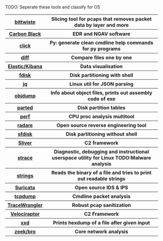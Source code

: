 TODO: Seperate these tools and classify for OS
<table>
    <tbody align=center>
        <tr>
            <th><a href="https://manpages.ubuntu.com/manpages/focal/man1/bittwiste.1.html">bittwiste</a></th>
            <th>Slicing tool for pcaps that removes packet data by layer and more</th>
        </tr>
        <tr>
            <th><a href="https://www.dell.com/support/kbdoc/en-ca/000126090/what-is-vmware-carbon-black-cloud">Carbon Black</a></th>
            <th>EDR and NGAV software</th>
        </tr>
        <tr>
            <th><a href="https://click.palletsprojects.com/en/stable/">click</a></th>
            <th>Py: generate clean cmdline help commands for py programs</th>
        </tr>
        <tr>
            <th><a href="https://www.man7.org/linux/man-pages/man1/diff.1.html">diff</a></th>
            <th>Compare files one by one</th>
        </tr>
        <tr>
            <th><a href="https://www.elastic.co/docs/get-started/the-stack">Elastic/Kibana</a></th>
            <th>Data visualisation</th>
        </tr>
        <tr>
            <th><a href="https://www.elastic.co/docs/get-started/the-stack">fdisk</a></th>
            <th>Disk partitioning with shell</th>
        </tr>
        <tr>
            <th><a href="https://jqlang.org/manual/">jq</a></th>
            <th>Linux util for JSON parsing</th>
        </tr>
        <tr>
            <th><a href="https://man7.org/linux/man-pages/man1/objdump.1.html">objdump</a></th>
            <th>Info about object files, prints out assembly code of exe</th>
        </tr>
        <tr>
            <th><a href="https://man7.org/linux/man-pages/man8/parted.8.html">parted</a></th>
            <th>Disk partition tables</th>
        </tr>
        <tr>
            <th><a href="https://perfwiki.github.io/main/">perf</a></th>
            <th>CPU proc analysis multitool</th>
        </tr>
        <tr>
            <th><a href="https://rada.re/r/docs.html">radare</a></th>
            <th>Open source reverse engineering tool</th>
        </tr>
        <tr>
            <th><a href="https://man7.org/linux/man-pages/man8/sfdisk.8.html">sfdisk</a></th>
            <th>Disk partitioning without shell </th>
        </tr>
        <tr>
            <th><a href="https://sliver.sh/docs">Sliver</a></th>
            <th>C2 framework</th>
        </tr>
        <tr>
            <th><a href="https://strace.io">strace</a></th>
            <th>Diagnostic, debugging and instructional userspace utility for Linux TODO:Malware analysis</th>
        </tr>
        <tr>
            <th><a href="https://man7.org/linux/man-pages/man1/strings.1.html">strings</a></th>
            <th>Reads the binary of a file and tries to print out readable strings</th>
        </tr>
        <tr>
            <th><a href="https://docs.suricata.io/en/latest/">Suricata</a></th>
            <th>Open source IDS & IPS</th>
        </tr>
        <tr>
            <th><a href="https://www.tcpdump.org/manpages/tcpdump.1.html">tcpdump</a></th>
            <th>Cmdline packet analysis</th>
        </tr>
        <tr>
            <th><a href="https://www.tracewrangler.com">TraceWrangler</a></th>
            <th>Robust pcap sanitization</th>
        </tr>
        <tr>
            <th><a href="https://docs.velociraptor.app">Velociraptor</a></th>
            <th>C2 Framework</th>
        </tr>
        <tr>
            <th><a href="https://linux.die.net/man/1/xxd">xxd</a></th>
            <th>Prints hexdump of a file after given input</th>
        </tr>
        <tr>
            <th><a href="https://docs.zeek.org/en/master/">zeek/bro</a></th>
            <th>Core network analysis</th>
        </tr>
    </tbody>
</table>